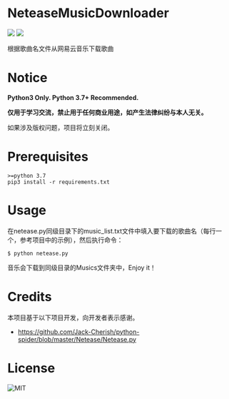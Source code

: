 # NeteaseMusicDownloader

<p align="left">
  <a><img src="https://img.shields.io/badge/python-3.7.2-blue.svg"></a>
  <a><img src="https://img.shields.io/badge/platform-win--32%20%7C%20win%20--64%20%7C%20linux-blue.svg"></a>
</p>

根据歌曲名文件从网易云音乐下载歌曲

# Notice
**Python3 Only. Python 3.7+ Recommended.**

**仅用于学习交流，禁止用于任何商业用途，如产生法律纠纷与本人无关。**

如果涉及版权问题，项目将立刻关闭。

# Prerequisites
```
>=python 3.7
pip3 install -r requirements.txt
```

# Usage
在netease.py同级目录下的music_list.txt文件中填入要下载的歌曲名（每行一个，参考项目中的示例），然后执行命令：
```
$ python netease.py
```

音乐会下载到同级目录的Musics文件夹中，Enjoy it！

# Credits
本项目基于以下项目开发，向开发者表示感谢。
- <https://github.com/Jack-Cherish/python-spider/blob/master/Netease/Netease.py>

# License
![MIT](https://img.shields.io/github/license/MarcWarrior/NeteaseMusicDownloader.svg?style=flat)
